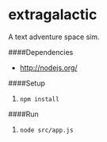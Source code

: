 extragalactic
=============

A text adventure space sim.


####Dependencies

* http://nodejs.org/

####Setup

1. `npm install`

####Run

1. `node src/app.js`

